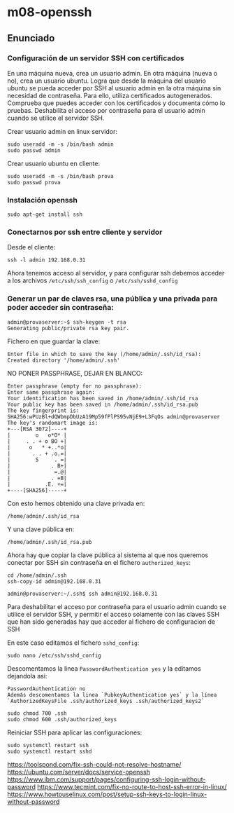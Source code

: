 # m08-openssh
## Enunciado
### Configuración de un servidor SSH con certificados
En una máquina nueva, crea un usuario admin. En otra máquina (nueva o no), crea un usuario ubuntu. Logra que desde la máquina del usuario ubuntu se pueda acceder por SSH al usuario admin en la otra máquina sin necesidad de contraseña. Para ello, utiliza certificados autogenerados.
Comprueba que puedes acceder  con los certificados y documenta cómo lo pruebas.
Deshabilita el acceso por contraseña para el usuario admin cuando se utilice el servidor SSH.

Crear usuario admin en linux servidor:
<pre><code>sudo useradd -m -s /bin/bash admin
sudo passwd admin</code></pre>
Crear usuario ubuntu en cliente:
<pre><code>sudo useradd -m -s /bin/bash prova
sudo passwd prova</code></pre>

### Instalación openssh

<pre><code>sudo apt-get install ssh</code></pre>

### Conectarnos por ssh entre cliente y servidor
Desde el cliente:
<pre><code>ssh -l admin 192.168.0.31</code></pre>

Ahora tenemos acceso al servidor, y para configurar ssh debemos acceder a los archivos `/etc/ssh/ssh_config` o `/etc/ssh/sshd_config`

### Generar un par de claves rsa, una pública y una privada para poder acceder sin contraseña:

<pre><code>admin@provaserver:~$ ssh-keygen -t rsa
Generating public/private rsa key pair.
</code></pre>

Fichero en que guardar la clave:
<pre><code>Enter file in which to save the key (/home/admin/.ssh/id_rsa): 
Created directory '/home/admin/.ssh'</code></pre>

NO PONER PASSPHRASE, DEJAR EN BLANCO:
<pre><code>Enter passphrase (empty for no passphrase): 
Enter same passphrase again: 
Your identification has been saved in /home/admin/.ssh/id_rsa
Your public key has been saved in /home/admin/.ssh/id_rsa.pub
The key fingerprint is:
SHA256:wPUzBl+dQWbmpDbUzA19Mp59fPlPS95vNjE9+L3FqOs admin@provaserver
The key's randomart image is:
+---[RSA 3072]----+
|        o   o*O* |
|     . . + o BO +|
|      o   * +..*o|
|       . . + .o.=|
|        S     . =|
|             . B+|
|              =.@|
|             . =B|
|           .E. +=|
+----[SHA256]-----+
</code></pre>

Con esto hemos obtenido una clave privada en:
<pre><code>/home/admin/.ssh/id_rsa</code></pre>
Y una clave pública en:
<pre><code>/home/admin/.ssh/id_rsa.pub</code></pre>
Ahora hay que copiar la clave pública al sistema al que nos queremos conectar por SSH sin contraseña en el fichero `authorized_keys`:
<pre><code>cd /home/admin/.ssh
ssh-copy-id admin@192.168.0.31</code></pre>
<pre><code>admin@provaserver:~/.ssh$ ssh admin@192.168.0.31</code></pre>

 Para deshabilitar el acceso por contraseña para el usuario admin cuando se utilice el servidor SSH, y permitir el acceso solamente con las claves SSH que han sido generadas hay que acceder al fichero de configuracion de SSH

En este caso editamos el fichero `sshd_config`:
<pre><code>sudo nano /etc/ssh/sshd_config</code></pre>
Descomentamos la linea `PasswordAuthentication yes` y la editamos dejandola asi:
<pre><code>PasswordAuthentication no
Además descomentamos la linea `PubkeyAuthentication yes` y la línea `AuthorizedKeysFile .ssh/authorized_keys .ssh/authorized_keys2`</code></pre>
<pre><code>sudo chmod 700 .ssh
sudo chmod 600 .ssh/authorized_keys</code></pre>
Reiniciar SSH para aplicar las configuraciones:
<pre><code>sudo systemctl restart ssh
sudo systemctl restart sshd</code></pre>

https://toolspond.com/fix-ssh-could-not-resolve-hostname/
https://ubuntu.com/server/docs/service-openssh
https://www.ibm.com/support/pages/configuring-ssh-login-without-password
https://www.tecmint.com/fix-no-route-to-host-ssh-error-in-linux/
https://www.howtouselinux.com/post/setup-ssh-keys-to-login-linux-without-password


